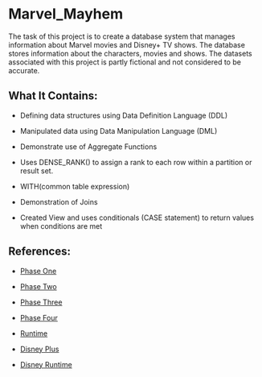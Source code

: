 # Marvel_Mayhem

The task of this project is to create a database system that manages information about Marvel movies and Disney+ TV shows. The database stores information about the characters, movies and shows. The datasets associated with this project is partly fictional and not considered to be accurate.

## What It Contains:

* Defining data structures using Data Definition Language (DDL)

* Manipulated data using Data Manipulation Language (DML)

* Demonstrate use of Aggregate Functions

* Uses DENSE_RANK() to assign a rank to each row within a partition or result set.

* WITH(common table expression)

* Demonstration of Joins

* Created View and uses conditionals (CASE statement) to return values when conditions are met


## References:

* [Phase One](https://en.wikipedia.org/wiki/Marvel_Cinematic_Universe:_Phase_One)

* [Phase Two](https://en.wikipedia.org/wiki/Marvel_Cinematic_Universe:_Phase_Two) 

* [Phase Three](https://en.wikipedia.org/wiki/Marvel_Cinematic_Universe:_Phase_Three) 

* [Phase Four](https://en.wikipedia.org/wiki/Marvel_Cinematic_Universe:_Phase_Four) 

* [Runtime](https://wegotthiscovered.com/movies/every-marvel-cinematic-universe-movie-ranked-by-runtime/)

* [Disney Plus](https://en.wikipedia.org/wiki/List_of_Marvel_Cinematic_Universe_television_series)

* [Disney Runtime](https://www.imdb.com/list/ls049015521/)

